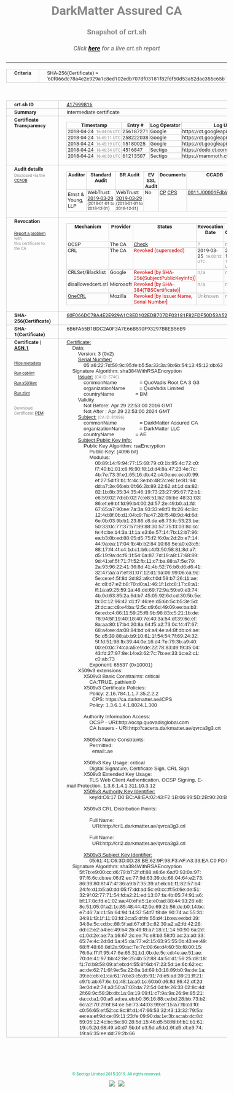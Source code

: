 # DarkMatter Assured CA
### Snapshot of crt.sh
##### Click [here](https://crt.sh/?q=60F066DC78A4E2E929A1C8ED102EDB707DF03181F82FDF50D53A52DAC355C65B) for a live crt.sh report

---
<!DOCTYPE HTML PUBLIC "-//W3C//DTD HTML 4.0 Transitional//EN">
<HTML>
<HEAD>
  <META http-equiv="Content-Type" content="text/html; charset=UTF-8">
  <TITLE>crt.sh | 60f066dc78a4e2e929a1c8ed102edb707df03181f82fdf50d53a52dac355c65b</TITLE>
  <META name="description" content="Free CT Log Certificate Search Tool from Sectigo (formerly Comodo CA)">
  <META name="keywords" content="crt.sh, CT, Certificate Transparency, Certificate Search, SSL Certificate, Sectigo, Comodo CA">
  <LINK href="//fonts.googleapis.com/css?family=Roboto+Mono|Roboto:400,400i,700,700i" rel="stylesheet">
  <STYLE type="text/css">
    a {
      white-space: nowrap;
    }
    body {
      color: #888888;
      font: 12pt Roboto, sans-serif;
      padding-top: 10px;
      text-align: center
    }
    form {
      margin: 0px
    }
    span {
      border-radius: 10px
    }
    span.heading {
      color: #888888;
      font: 12pt Roboto, sans-serif
    }
    span.title {
      background-color: #00B373;
      color: #FFFFFF;
      font: bold 18pt Roboto, sans-serif;
      padding: 0px 5px
    }
    span.text {
      color: #888888;
      font: 10pt Roboto, sans-serif
    }
    span.whiteongrey {
      background-color: #D9D9D6;
      color: #FFFFFF;
      font: bold 18pt Roboto, sans-serif;
      padding: 0px 5px
    }
    table {
      border-collapse: collapse;
      color: #222222;
      font: 10pt Roboto, sans-serif;
      margin-left: auto;
      margin-right: auto
    }
    table.options {
      border: none;
      margin-left: 10px
    }
    td, th {
      border: 1px solid #CCCCCC;
      padding: 0px 2px;
      text-align: left;
      vertical-align: top
    }
    td.outer, th.outer {
      border: 1px solid #CCCCCC;
      padding: 2px 20px;
      text-align: left
    }
    th.heading {
      color: #888888;
      font: bold italic 12pt Roboto, sans-serif;
      padding: 20px 0px 0px;
      text-align: center
    }
    th.options, td.options {
      border: none;
      vertical-align: middle
    }
    td.text {
      font: 10pt "Roboto Mono", sans-serif;
      padding: 2px 20px
    }
    td.heading {
      border: none;
      color: #888888;
      font: 12pt Roboto, sans-serif;
      padding-top: 20px;
      text-align: center
    }
    table.lint td, th {
      text-align: center
    }
    .button {
      background-color: #00B373;
      border-radius: 10px;
      color: #FFFFFF;
      font: bold 13pt Roboto, sans-serif
    }
    .copyright {
      font: 8pt Roboto, sans-serif;
      color: #00B373
    }
    .input {
      border: 1px solid #888888;
      font-weight: bold;
      text-align: center
    }
    .small {
      font: 8pt Roboto, sans-serif;
      color: #888888
    }
    .error {
      background-color: #FFDFDF;
      color: #CC0000;
      font-weight: bold
    }
    .fatal {
      background-color: #0000AA;
      color: #FFFFFF;
      font-weight: bold
    }
    .notice {
      background-color: #FFFFDF;
      color: #606000
    }
    .warning {
      background-color: #FFEFDF;
      color: #DF6000
    }
  </STYLE>
</HEAD>
<BODY>

<TABLE>
  <TR>
    <TH class="outer">Criteria</TH>
    <TD class="outer">SHA-256(Certificate) = '60f066dc78a4e2e929a1c8ed102edb707df03181f82fdf50d53a52dac355c65b'</TD>
  </TR>
</TABLE>
<BR>
<TABLE>
  <TR>
    <TH class="outer">crt.sh ID</TH>
    <TD class="outer"><A href="?id=417999816">417999816</A></TD>
  </TR>
  <TR>
    <TH class="outer">Summary</TH>
    <TD class="outer">Intermediate certificate</TD>
  </TR>
  <TR>
    <TH class="outer">Certificate<BR>Transparency</TH>
    <TD class="outer">
<TABLE class="options" style="margin-left:0px">
  <TR>
    <TH>Timestamp</TH>
    <TH>Entry #</TH>
    <TH>Log Operator</TH>
    <TH>Log URL</TH>
  </TR>
  <TR>
    <TD>2018-04-24&nbsp; <FONT class="small">16:44:06 UTC</FONT></TD>
    <TD>256187271</TD>
    <TD>Google</TD>
    <TD>https://ct.googleapis.com/pilot</TD>
  </TR>
  <TR>
    <TD>2018-04-24&nbsp; <FONT class="small">16:45:11 UTC</FONT></TD>
    <TD>258222038</TD>
    <TD>Google</TD>
    <TD>https://ct.googleapis.com/rocketeer</TD>
  </TR>
  <TR>
    <TD>2018-04-24&nbsp; <FONT class="small">16:45:19 UTC</FONT></TD>
    <TD>15180025</TD>
    <TD>Google</TD>
    <TD>https://ct.googleapis.com/skydiver</TD>
  </TR>
  <TR>
    <TD>2018-04-24&nbsp; <FONT class="small">16:46:34 UTC</FONT></TD>
    <TD>4516847</TD>
    <TD>Sectigo</TD>
    <TD>https://dodo.ct.comodo.com</TD>
  </TR>
  <TR>
    <TD>2018-04-24&nbsp; <FONT class="small">16:46:50 UTC</FONT></TD>
    <TD>61213507</TD>
    <TD>Sectigo</TD>
    <TD>https://mammoth.ct.comodo.com</TD>
  </TR>
</TABLE>
    </TD>
  </TR>
  <TR>
    <TH class="outer">Audit details<BR>
      <DIV class="small" style="padding-top:3px">Disclosed via the
        <A href="//ccadb-public.secure.force.com/mozilla/PublicAllIntermediateCerts" target="_blank">CCADB</A></DIV>
    </TH>
    <TD class="outer">
<TABLE class="options" style="margin-left:0px">
  <TR>
    <TH>Auditor</TH>
    <TH>Standard Audit</TH>
    <TH>BR Audit</TH>
    <TH>EV SSL Audit</TH>
    <TH>Documents</TH>
    <TH>CCADB</TH>
    <TH>Root Owner / Certificate</TH>
  </TR>
  <TR>
    <TD style="vertical-align:middle">Ernst & Young, LLP</TD>
    <TD>WebTrust:
      <A href="https://www.cpacanada.ca/generichandlers/CPACHandler.ashx?attachmentid=227627" target="_blank">2019-03-29</A>
      <BR><FONT style="font-size:8pt">(2018-01-01 to 2018-12-31)</FONT></TD>
    <TD>WebTrust:
      <A href="https://www.cpacanada.ca/generichandlers/CPACHandler.ashx?attachmentid=227628" target="_blank">2019-03-29</A>
      <BR><FONT style="font-size:8pt">(2018-01-01 to 2018-12-31)</FONT></TD>
    <TD>No    <TD>
      <A href="https://www.quovadisglobal.com/~/media/Files/Repository/QV_RCA1_RCA3_CPCPS_V4_25.ashx" target="blank">CP</A>
      <A href="https://www.quovadisglobal.com/~/media/Files/Repository/QV_RCA2_CPCPS_v2.5.ashx" target="blank">CPS</A>
    </TD>
    <TD><A href="//ccadb.force.com/0011J00001FdbWxQAJ" target="_blank">0011J00001FdbWxQAJ</A></TD>
    <TD><A href="/?id=8586094">QuoVadis</A></TD>
  </TR>
</TABLE>
    </TD>
  </TR>
  <TR>
    <TH class="outer">Revocation<BR><BR>
      <DIV class="small" style="padding-top:3px"><A href="?id=417999816&opt=problemreporting">Report a problem</A> with<BR>this certificate to the CA</DIV></TH>
    <TD class="outer">
      <TABLE class="options" style="margin-left:0px">
        <TR>
          <TH>Mechanism</TH>
          <TH>Provider</TH>
          <TH>Status</TH>
          <TH>Revocation Date</TH>
          <TH>Last Observed in CRL</TH>
          <TH>Last Checked <SPAN style="color:#CC0000;vertical-align:middle;font-size:70%;font-weight:normal">(Error)</SPAN></TH>
        </TR>
        <TR>
          <TD>OCSP</TD>
          <TD>The CA</TD>
          <TD><A href="?id=417999816&opt=ocsp">Check</A></TD>
          <TD><SPAN style="color:#888888">?</SPAN></TD>
          <TD><SPAN style="color:#888888">n/a</SPAN></TD>
          <TD><SPAN style="color:#888888">?</SPAN></TD>
        </TR>
        <TR>
          <TD>CRL</TD>
          <TD>The CA</TD>
          <TD><SPAN style="color:#CC0000">Revoked (superseded)</SPAN></TD><TD>2019-03-25&nbsp; <FONT class="small">16:02:12 UTC</FONT></TD><TD>2019-09-13&nbsp; <FONT class="small">16:17:46 UTC</FONT></TD><TD>2019-12-04&nbsp; <FONT class="small">17:11:32 UTC</FONT></TD>
        </TR>
        <TR>
          <TD>CRLSet/Blacklist</TD>
          <TD>Google</TD>
          <TD><SPAN style="color:#CC0000">Revoked [by SHA-256(SubjectPublicKeyInfo)]</SPAN></TD>
          <TD><SPAN style="color:#888888">n/a</SPAN></TD>
          <TD><SPAN style="color:#888888">n/a</SPAN></TD>
          <TD><SPAN style="color:#888888">n/a</SPAN></TD>
        </TR>
        <TR>
          <TD>disallowedcert.stl</TD>
          <TD>Microsoft</TD>
          <TD><SPAN style="color:#CC0000">Revoked [by SHA-384(TBSCertificate)]</SPAN></TD>
          <TD><SPAN style="color:#888888">n/a</SPAN></TD>
          <TD><SPAN style="color:#888888">n/a</SPAN></TD>
          <TD><SPAN style="color:#888888">n/a</SPAN></TD>
        </TR>
        <TR>
          <TD><A href="/mozilla-onecrl" target="_blank">OneCRL</A></TD>
          <TD>Mozilla</TD>
          <TD><SPAN style="color:#CC0000">Revoked [by Issuer Name, Serial Number]</SPAN></TD><TD><SPAN style="color:#888888">Unknown</SPAN></TD>
          <TD><SPAN style="color:#888888">n/a</SPAN></TD>
          <TD><SPAN style="color:#888888">n/a</SPAN></TD>
        </TR>
      </TABLE>
    </TD>
  </TR>
  <TR>
    <TH class="outer">SHA-256(Certificate)</TH>
    <TD class="outer"><A href="//censys.io/certificates/60f066dc78a4e2e929a1c8ed102edb707df03181f82fdf50d53a52dac355c65b">60F066DC78A4E2E929A1C8ED102EDB707DF03181F82FDF50D53A52DAC355C65B</A></TD>
  </TR>
  <TR>
    <TH class="outer">SHA-1(Certificate)</TH>
    <TD class="outer">6B6FA65B1BDC2A0F3A7E66B590F93297B8EB56B9</TD>
  </TR>
  <TR>
    <TH class="outer">Certificate | <A href="?asn1=417999816">ASN.1</A>
      <SPAN class="small"><BR>
      <BR><BR><A href="?id=417999816&opt=nometadata">Hide metadata</A>
      <BR><BR><A href="?id=417999816&opt=cablint">Run cablint</A>
      <BR><BR><A href="?id=417999816&opt=x509lint">Run x509lint</A>
      <BR><BR><A href="?id=417999816&opt=zlint">Run zlint</A>
      <BR><BR><BR>Download Certificate: <A href="?d=417999816">PEM</A>
      </SPAN>
    </TH>
    <TD class="text"><A href="?d=417999816">Certificate:</A><BR>&nbsp;&nbsp;&nbsp;&nbsp;Data:<BR>&nbsp;&nbsp;&nbsp;&nbsp;&nbsp;&nbsp;&nbsp;&nbsp;Version:&nbsp;3&nbsp;(0x2)<BR>&nbsp;&nbsp;&nbsp;&nbsp;&nbsp;&nbsp;&nbsp;&nbsp;<A href="?serial=05a6227d599c95feb55a333a9b6b54134512db63">Serial&nbsp;Number:</A><BR>&nbsp;&nbsp;&nbsp;&nbsp;&nbsp;&nbsp;&nbsp;&nbsp;&nbsp;&nbsp;&nbsp;&nbsp;05:a6:22:7d:59:9c:95:fe:b5:5a:33:3a:9b:6b:54:13:45:12:db:63<BR>&nbsp;&nbsp;&nbsp;&nbsp;Signature&nbsp;Algorithm:&nbsp;sha384WithRSAEncryption<BR>&nbsp;&nbsp;&nbsp;&nbsp;&nbsp;&nbsp;&nbsp;&nbsp;<A href="?caid=5746">Issuer:</A> <SPAN class="small">(CA ID: 5746)</SPAN><BR>&nbsp;&nbsp;&nbsp;&nbsp;&nbsp;&nbsp;&nbsp;&nbsp;&nbsp;&nbsp;&nbsp;&nbsp;commonName&nbsp;&nbsp;&nbsp;&nbsp;&nbsp;&nbsp;&nbsp;&nbsp;&nbsp;&nbsp;&nbsp;&nbsp;&nbsp;&nbsp;&nbsp;&nbsp;=&nbsp;QuoVadis&nbsp;Root&nbsp;CA&nbsp;3&nbsp;G3<BR>&nbsp;&nbsp;&nbsp;&nbsp;&nbsp;&nbsp;&nbsp;&nbsp;&nbsp;&nbsp;&nbsp;&nbsp;organizationName&nbsp;&nbsp;&nbsp;&nbsp;&nbsp;&nbsp;&nbsp;&nbsp;&nbsp;&nbsp;=&nbsp;QuoVadis&nbsp;Limited<BR>&nbsp;&nbsp;&nbsp;&nbsp;&nbsp;&nbsp;&nbsp;&nbsp;&nbsp;&nbsp;&nbsp;&nbsp;countryName&nbsp;&nbsp;&nbsp;&nbsp;&nbsp;&nbsp;&nbsp;&nbsp;&nbsp;&nbsp;&nbsp;&nbsp;&nbsp;&nbsp;&nbsp;=&nbsp;BM<BR>&nbsp;&nbsp;&nbsp;&nbsp;&nbsp;&nbsp;&nbsp;&nbsp;Validity<BR>&nbsp;&nbsp;&nbsp;&nbsp;&nbsp;&nbsp;&nbsp;&nbsp;&nbsp;&nbsp;&nbsp;&nbsp;Not&nbsp;Before:&nbsp;Apr&nbsp;29&nbsp;22:53:00&nbsp;2016&nbsp;GMT<BR>&nbsp;&nbsp;&nbsp;&nbsp;&nbsp;&nbsp;&nbsp;&nbsp;&nbsp;&nbsp;&nbsp;&nbsp;Not&nbsp;After&nbsp;:&nbsp;Apr&nbsp;29&nbsp;22:53:00&nbsp;2024&nbsp;GMT<BR>&nbsp;&nbsp;&nbsp;&nbsp;&nbsp;&nbsp;&nbsp;&nbsp;<A href="?caid=81096">Subject:</A> <SPAN class="small">(CA ID: 81096)</SPAN><BR>&nbsp;&nbsp;&nbsp;&nbsp;&nbsp;&nbsp;&nbsp;&nbsp;&nbsp;&nbsp;&nbsp;&nbsp;commonName&nbsp;&nbsp;&nbsp;&nbsp;&nbsp;&nbsp;&nbsp;&nbsp;&nbsp;&nbsp;&nbsp;&nbsp;&nbsp;&nbsp;&nbsp;&nbsp;=&nbsp;DarkMatter&nbsp;Assured&nbsp;CA<BR>&nbsp;&nbsp;&nbsp;&nbsp;&nbsp;&nbsp;&nbsp;&nbsp;&nbsp;&nbsp;&nbsp;&nbsp;organizationName&nbsp;&nbsp;&nbsp;&nbsp;&nbsp;&nbsp;&nbsp;&nbsp;&nbsp;&nbsp;=&nbsp;DarkMatter&nbsp;LLC<BR>&nbsp;&nbsp;&nbsp;&nbsp;&nbsp;&nbsp;&nbsp;&nbsp;&nbsp;&nbsp;&nbsp;&nbsp;countryName&nbsp;&nbsp;&nbsp;&nbsp;&nbsp;&nbsp;&nbsp;&nbsp;&nbsp;&nbsp;&nbsp;&nbsp;&nbsp;&nbsp;&nbsp;=&nbsp;AE<BR>&nbsp;&nbsp;&nbsp;&nbsp;&nbsp;&nbsp;&nbsp;&nbsp;<A href="?spkisha256=c0ed205346bbbde06eb560f5cee02a3634e2474a7e76cf8fbef563bb117dd0e3">Subject&nbsp;Public&nbsp;Key&nbsp;Info:</A><BR>&nbsp;&nbsp;&nbsp;&nbsp;&nbsp;&nbsp;&nbsp;&nbsp;&nbsp;&nbsp;&nbsp;&nbsp;Public&nbsp;Key&nbsp;Algorithm:&nbsp;rsaEncryption<BR>&nbsp;&nbsp;&nbsp;&nbsp;&nbsp;&nbsp;&nbsp;&nbsp;&nbsp;&nbsp;&nbsp;&nbsp;&nbsp;&nbsp;&nbsp;&nbsp;Public-Key:&nbsp;(4096&nbsp;bit)<BR>&nbsp;&nbsp;&nbsp;&nbsp;&nbsp;&nbsp;&nbsp;&nbsp;&nbsp;&nbsp;&nbsp;&nbsp;&nbsp;&nbsp;&nbsp;&nbsp;Modulus:<BR>&nbsp;&nbsp;&nbsp;&nbsp;&nbsp;&nbsp;&nbsp;&nbsp;&nbsp;&nbsp;&nbsp;&nbsp;&nbsp;&nbsp;&nbsp;&nbsp;&nbsp;&nbsp;&nbsp;&nbsp;00:89:14:f9:94:77:15:68:79:c0:1b:95:4c:72:c0:<BR>&nbsp;&nbsp;&nbsp;&nbsp;&nbsp;&nbsp;&nbsp;&nbsp;&nbsp;&nbsp;&nbsp;&nbsp;&nbsp;&nbsp;&nbsp;&nbsp;&nbsp;&nbsp;&nbsp;&nbsp;f7:40:b1:01:c8:f6:90:f8:1d:d4:8a:47:23:4e:7c:<BR>&nbsp;&nbsp;&nbsp;&nbsp;&nbsp;&nbsp;&nbsp;&nbsp;&nbsp;&nbsp;&nbsp;&nbsp;&nbsp;&nbsp;&nbsp;&nbsp;&nbsp;&nbsp;&nbsp;&nbsp;4b:7e:73:3f:e1:65:16:db:42:c4:0e:ec:ec:d0:99:<BR>&nbsp;&nbsp;&nbsp;&nbsp;&nbsp;&nbsp;&nbsp;&nbsp;&nbsp;&nbsp;&nbsp;&nbsp;&nbsp;&nbsp;&nbsp;&nbsp;&nbsp;&nbsp;&nbsp;&nbsp;ef:27:5d:f3:b1:fc:4c:3e:bb:48:2c:e8:1e:81:94:<BR>&nbsp;&nbsp;&nbsp;&nbsp;&nbsp;&nbsp;&nbsp;&nbsp;&nbsp;&nbsp;&nbsp;&nbsp;&nbsp;&nbsp;&nbsp;&nbsp;&nbsp;&nbsp;&nbsp;&nbsp;dd:a7:3e:66:eb:0f:66:2b:89:22:62:af:1d:da:82:<BR>&nbsp;&nbsp;&nbsp;&nbsp;&nbsp;&nbsp;&nbsp;&nbsp;&nbsp;&nbsp;&nbsp;&nbsp;&nbsp;&nbsp;&nbsp;&nbsp;&nbsp;&nbsp;&nbsp;&nbsp;82:1b:8b:35:34:35:46:19:73:23:27:95:67:72:b1:<BR>&nbsp;&nbsp;&nbsp;&nbsp;&nbsp;&nbsp;&nbsp;&nbsp;&nbsp;&nbsp;&nbsp;&nbsp;&nbsp;&nbsp;&nbsp;&nbsp;&nbsp;&nbsp;&nbsp;&nbsp;e6:59:02:7d:cb:02:7c:e8:51:b2:0b:be:48:31:03:<BR>&nbsp;&nbsp;&nbsp;&nbsp;&nbsp;&nbsp;&nbsp;&nbsp;&nbsp;&nbsp;&nbsp;&nbsp;&nbsp;&nbsp;&nbsp;&nbsp;&nbsp;&nbsp;&nbsp;&nbsp;86:ef:e9:bf:fd:99:b4:00:2d:57:2e:49:b0:a1:fd:<BR>&nbsp;&nbsp;&nbsp;&nbsp;&nbsp;&nbsp;&nbsp;&nbsp;&nbsp;&nbsp;&nbsp;&nbsp;&nbsp;&nbsp;&nbsp;&nbsp;&nbsp;&nbsp;&nbsp;&nbsp;67:65:a7:90:ee:7a:3a:93:33:e8:f3:fb:26:4c:8c:<BR>&nbsp;&nbsp;&nbsp;&nbsp;&nbsp;&nbsp;&nbsp;&nbsp;&nbsp;&nbsp;&nbsp;&nbsp;&nbsp;&nbsp;&nbsp;&nbsp;&nbsp;&nbsp;&nbsp;&nbsp;12:4d:8f:0b:d1:04:c9:7a:47:28:f5:48:9d:4d:6d:<BR>&nbsp;&nbsp;&nbsp;&nbsp;&nbsp;&nbsp;&nbsp;&nbsp;&nbsp;&nbsp;&nbsp;&nbsp;&nbsp;&nbsp;&nbsp;&nbsp;&nbsp;&nbsp;&nbsp;&nbsp;6e:0b:03:9b:b1:23:86:c8:de:e8:73:fc:53:23:be:<BR>&nbsp;&nbsp;&nbsp;&nbsp;&nbsp;&nbsp;&nbsp;&nbsp;&nbsp;&nbsp;&nbsp;&nbsp;&nbsp;&nbsp;&nbsp;&nbsp;&nbsp;&nbsp;&nbsp;&nbsp;50:33:0c:77:37:57:89:88:30:57:75:f3:03:8c:cc:<BR>&nbsp;&nbsp;&nbsp;&nbsp;&nbsp;&nbsp;&nbsp;&nbsp;&nbsp;&nbsp;&nbsp;&nbsp;&nbsp;&nbsp;&nbsp;&nbsp;&nbsp;&nbsp;&nbsp;&nbsp;fe:4c:be:14:3a:1f:1a:e3:6e:57:14:7b:12:b7:96:<BR>&nbsp;&nbsp;&nbsp;&nbsp;&nbsp;&nbsp;&nbsp;&nbsp;&nbsp;&nbsp;&nbsp;&nbsp;&nbsp;&nbsp;&nbsp;&nbsp;&nbsp;&nbsp;&nbsp;&nbsp;ea:b3:8b:ed:88:05:d5:75:f2:f6:0a:2d:2b:e7:14:<BR>&nbsp;&nbsp;&nbsp;&nbsp;&nbsp;&nbsp;&nbsp;&nbsp;&nbsp;&nbsp;&nbsp;&nbsp;&nbsp;&nbsp;&nbsp;&nbsp;&nbsp;&nbsp;&nbsp;&nbsp;44:9a:ea:17:04:fb:4b:b2:84:10:68:5e:a0:e3:c5:<BR>&nbsp;&nbsp;&nbsp;&nbsp;&nbsp;&nbsp;&nbsp;&nbsp;&nbsp;&nbsp;&nbsp;&nbsp;&nbsp;&nbsp;&nbsp;&nbsp;&nbsp;&nbsp;&nbsp;&nbsp;88:17:f4:4f:c4:1d:c1:b6:c4:f3:50:58:81:8d:a7:<BR>&nbsp;&nbsp;&nbsp;&nbsp;&nbsp;&nbsp;&nbsp;&nbsp;&nbsp;&nbsp;&nbsp;&nbsp;&nbsp;&nbsp;&nbsp;&nbsp;&nbsp;&nbsp;&nbsp;&nbsp;d5:19:9a:dc:f6:1f:54:0a:87:7d:19:a8:17:68:89:<BR>&nbsp;&nbsp;&nbsp;&nbsp;&nbsp;&nbsp;&nbsp;&nbsp;&nbsp;&nbsp;&nbsp;&nbsp;&nbsp;&nbsp;&nbsp;&nbsp;&nbsp;&nbsp;&nbsp;&nbsp;9d:41:ef:5f:71:7f:52:fb:11:c7:ba:88:a7:5e:79:<BR>&nbsp;&nbsp;&nbsp;&nbsp;&nbsp;&nbsp;&nbsp;&nbsp;&nbsp;&nbsp;&nbsp;&nbsp;&nbsp;&nbsp;&nbsp;&nbsp;&nbsp;&nbsp;&nbsp;&nbsp;2a:93:96:22:41:36:8d:41:4b:52:76:b8:d6:d6:41:<BR>&nbsp;&nbsp;&nbsp;&nbsp;&nbsp;&nbsp;&nbsp;&nbsp;&nbsp;&nbsp;&nbsp;&nbsp;&nbsp;&nbsp;&nbsp;&nbsp;&nbsp;&nbsp;&nbsp;&nbsp;32:47:aa:a7:ef:81:07:12:d1:9a:0b:99:06:ca:9c:<BR>&nbsp;&nbsp;&nbsp;&nbsp;&nbsp;&nbsp;&nbsp;&nbsp;&nbsp;&nbsp;&nbsp;&nbsp;&nbsp;&nbsp;&nbsp;&nbsp;&nbsp;&nbsp;&nbsp;&nbsp;5e:ce:e4:5f:8d:2d:82:a9:cf:0d:59:b7:26:11:ae:<BR>&nbsp;&nbsp;&nbsp;&nbsp;&nbsp;&nbsp;&nbsp;&nbsp;&nbsp;&nbsp;&nbsp;&nbsp;&nbsp;&nbsp;&nbsp;&nbsp;&nbsp;&nbsp;&nbsp;&nbsp;4c:c8:d7:e2:b8:70:d0:a1:46:1f:1d:c8:17:c8:a1:<BR>&nbsp;&nbsp;&nbsp;&nbsp;&nbsp;&nbsp;&nbsp;&nbsp;&nbsp;&nbsp;&nbsp;&nbsp;&nbsp;&nbsp;&nbsp;&nbsp;&nbsp;&nbsp;&nbsp;&nbsp;ff:1a:a9:25:59:1a:48:dd:69:72:9a:59:e0:e3:74:<BR>&nbsp;&nbsp;&nbsp;&nbsp;&nbsp;&nbsp;&nbsp;&nbsp;&nbsp;&nbsp;&nbsp;&nbsp;&nbsp;&nbsp;&nbsp;&nbsp;&nbsp;&nbsp;&nbsp;&nbsp;4b:0d:63:85:2a:6d:b7:45:05:92:6d:cd:30:5b:5e:<BR>&nbsp;&nbsp;&nbsp;&nbsp;&nbsp;&nbsp;&nbsp;&nbsp;&nbsp;&nbsp;&nbsp;&nbsp;&nbsp;&nbsp;&nbsp;&nbsp;&nbsp;&nbsp;&nbsp;&nbsp;fa:0c:12:96:42:d1:f7:46:ee:d5:6b:5c:b5:3e:5d:<BR>&nbsp;&nbsp;&nbsp;&nbsp;&nbsp;&nbsp;&nbsp;&nbsp;&nbsp;&nbsp;&nbsp;&nbsp;&nbsp;&nbsp;&nbsp;&nbsp;&nbsp;&nbsp;&nbsp;&nbsp;2f:dc:ac:c8:e4:ba:f2:5c:d9:6d:49:09:ee:ba:b3:<BR>&nbsp;&nbsp;&nbsp;&nbsp;&nbsp;&nbsp;&nbsp;&nbsp;&nbsp;&nbsp;&nbsp;&nbsp;&nbsp;&nbsp;&nbsp;&nbsp;&nbsp;&nbsp;&nbsp;&nbsp;6e:ed:c4:86:11:59:25:f8:9b:98:83:c5:21:1b:de:<BR>&nbsp;&nbsp;&nbsp;&nbsp;&nbsp;&nbsp;&nbsp;&nbsp;&nbsp;&nbsp;&nbsp;&nbsp;&nbsp;&nbsp;&nbsp;&nbsp;&nbsp;&nbsp;&nbsp;&nbsp;78:94:5f:19:40:18:40:7e:40:3a:54:cf:39:6c:ef:<BR>&nbsp;&nbsp;&nbsp;&nbsp;&nbsp;&nbsp;&nbsp;&nbsp;&nbsp;&nbsp;&nbsp;&nbsp;&nbsp;&nbsp;&nbsp;&nbsp;&nbsp;&nbsp;&nbsp;&nbsp;8a:aa:80:17:b4:20:8a:64:f5:a2:73:0c:f4:47:67:<BR>&nbsp;&nbsp;&nbsp;&nbsp;&nbsp;&nbsp;&nbsp;&nbsp;&nbsp;&nbsp;&nbsp;&nbsp;&nbsp;&nbsp;&nbsp;&nbsp;&nbsp;&nbsp;&nbsp;&nbsp;68:a4:ee:da:08:84:bd:c4:a4:4e:a4:8f:db:c4:ae:<BR>&nbsp;&nbsp;&nbsp;&nbsp;&nbsp;&nbsp;&nbsp;&nbsp;&nbsp;&nbsp;&nbsp;&nbsp;&nbsp;&nbsp;&nbsp;&nbsp;&nbsp;&nbsp;&nbsp;&nbsp;5c:d5:39:88:ab:b9:10:61:1f:54:54:7f:69:24:32:<BR>&nbsp;&nbsp;&nbsp;&nbsp;&nbsp;&nbsp;&nbsp;&nbsp;&nbsp;&nbsp;&nbsp;&nbsp;&nbsp;&nbsp;&nbsp;&nbsp;&nbsp;&nbsp;&nbsp;&nbsp;5f:fd:51:98:fb:39:44:0e:16:d4:7e:79:3b:a9:40:<BR>&nbsp;&nbsp;&nbsp;&nbsp;&nbsp;&nbsp;&nbsp;&nbsp;&nbsp;&nbsp;&nbsp;&nbsp;&nbsp;&nbsp;&nbsp;&nbsp;&nbsp;&nbsp;&nbsp;&nbsp;00:e0:0c:74:ca:a5:e9:de:22:78:83:d9:f9:35:04:<BR>&nbsp;&nbsp;&nbsp;&nbsp;&nbsp;&nbsp;&nbsp;&nbsp;&nbsp;&nbsp;&nbsp;&nbsp;&nbsp;&nbsp;&nbsp;&nbsp;&nbsp;&nbsp;&nbsp;&nbsp;43:fd:27:97:8e:14:e3:62:7c:7b:ee:33:1c:e2:c1:<BR>&nbsp;&nbsp;&nbsp;&nbsp;&nbsp;&nbsp;&nbsp;&nbsp;&nbsp;&nbsp;&nbsp;&nbsp;&nbsp;&nbsp;&nbsp;&nbsp;&nbsp;&nbsp;&nbsp;&nbsp;c0:ab:73<BR>&nbsp;&nbsp;&nbsp;&nbsp;&nbsp;&nbsp;&nbsp;&nbsp;&nbsp;&nbsp;&nbsp;&nbsp;&nbsp;&nbsp;&nbsp;&nbsp;Exponent:&nbsp;65537&nbsp;(0x10001)<BR>&nbsp;&nbsp;&nbsp;&nbsp;&nbsp;&nbsp;&nbsp;&nbsp;X509v3&nbsp;extensions:<BR>&nbsp;&nbsp;&nbsp;&nbsp;&nbsp;&nbsp;&nbsp;&nbsp;&nbsp;&nbsp;&nbsp;&nbsp;X509v3&nbsp;Basic&nbsp;Constraints:&nbsp;critical<BR>&nbsp;&nbsp;&nbsp;&nbsp;&nbsp;&nbsp;&nbsp;&nbsp;&nbsp;&nbsp;&nbsp;&nbsp;&nbsp;&nbsp;&nbsp;&nbsp;CA:TRUE,&nbsp;pathlen:0<BR>&nbsp;&nbsp;&nbsp;&nbsp;&nbsp;&nbsp;&nbsp;&nbsp;&nbsp;&nbsp;&nbsp;&nbsp;X509v3&nbsp;Certificate&nbsp;Policies:&nbsp;<BR>&nbsp;&nbsp;&nbsp;&nbsp;&nbsp;&nbsp;&nbsp;&nbsp;&nbsp;&nbsp;&nbsp;&nbsp;&nbsp;&nbsp;&nbsp;&nbsp;Policy:&nbsp;2.16.784.1.1.7.35.2.2.2<BR>&nbsp;&nbsp;&nbsp;&nbsp;&nbsp;&nbsp;&nbsp;&nbsp;&nbsp;&nbsp;&nbsp;&nbsp;&nbsp;&nbsp;&nbsp;&nbsp;&nbsp;&nbsp;CPS:&nbsp;https://ca.darkmatter.ae/iCPS<BR>&nbsp;&nbsp;&nbsp;&nbsp;&nbsp;&nbsp;&nbsp;&nbsp;&nbsp;&nbsp;&nbsp;&nbsp;&nbsp;&nbsp;&nbsp;&nbsp;Policy:&nbsp;1.3.6.1.4.1.8024.1.300<BR><BR>&nbsp;&nbsp;&nbsp;&nbsp;&nbsp;&nbsp;&nbsp;&nbsp;&nbsp;&nbsp;&nbsp;&nbsp;Authority&nbsp;Information&nbsp;Access:&nbsp;<BR>&nbsp;&nbsp;&nbsp;&nbsp;&nbsp;&nbsp;&nbsp;&nbsp;&nbsp;&nbsp;&nbsp;&nbsp;&nbsp;&nbsp;&nbsp;&nbsp;OCSP&nbsp;-&nbsp;URI:http://ocsp.quovadisglobal.com<BR>&nbsp;&nbsp;&nbsp;&nbsp;&nbsp;&nbsp;&nbsp;&nbsp;&nbsp;&nbsp;&nbsp;&nbsp;&nbsp;&nbsp;&nbsp;&nbsp;CA&nbsp;Issuers&nbsp;-&nbsp;URI:http://cacerts.darkmatter.ae/qvrca3g3.crt<BR><BR>&nbsp;&nbsp;&nbsp;&nbsp;&nbsp;&nbsp;&nbsp;&nbsp;&nbsp;&nbsp;&nbsp;&nbsp;X509v3&nbsp;Name&nbsp;Constraints:&nbsp;<BR>&nbsp;&nbsp;&nbsp;&nbsp;&nbsp;&nbsp;&nbsp;&nbsp;&nbsp;&nbsp;&nbsp;&nbsp;&nbsp;&nbsp;&nbsp;&nbsp;Permitted:<BR>&nbsp;&nbsp;&nbsp;&nbsp;&nbsp;&nbsp;&nbsp;&nbsp;&nbsp;&nbsp;&nbsp;&nbsp;&nbsp;&nbsp;&nbsp;&nbsp;&nbsp;&nbsp;email:.ae<BR><BR>&nbsp;&nbsp;&nbsp;&nbsp;&nbsp;&nbsp;&nbsp;&nbsp;&nbsp;&nbsp;&nbsp;&nbsp;X509v3&nbsp;Key&nbsp;Usage:&nbsp;critical<BR>&nbsp;&nbsp;&nbsp;&nbsp;&nbsp;&nbsp;&nbsp;&nbsp;&nbsp;&nbsp;&nbsp;&nbsp;&nbsp;&nbsp;&nbsp;&nbsp;Digital&nbsp;Signature,&nbsp;Certificate&nbsp;Sign,&nbsp;CRL&nbsp;Sign<BR>&nbsp;&nbsp;&nbsp;&nbsp;&nbsp;&nbsp;&nbsp;&nbsp;&nbsp;&nbsp;&nbsp;&nbsp;X509v3&nbsp;Extended&nbsp;Key&nbsp;Usage:&nbsp;<BR>&nbsp;&nbsp;&nbsp;&nbsp;&nbsp;&nbsp;&nbsp;&nbsp;&nbsp;&nbsp;&nbsp;&nbsp;&nbsp;&nbsp;&nbsp;&nbsp;TLS&nbsp;Web&nbsp;Client&nbsp;Authentication,&nbsp;OCSP&nbsp;Signing,&nbsp;E-mail&nbsp;Protection,&nbsp;1.3.6.1.4.1.311.10.3.12<BR>&nbsp;&nbsp;&nbsp;&nbsp;&nbsp;&nbsp;&nbsp;&nbsp;&nbsp;&nbsp;&nbsp;&nbsp;<A href="?ski=c617d0bca8ea0243f21b06995d2b9020b9d79ce4">X509v3&nbsp;Authority&nbsp;Key&nbsp;Identifier:</A><BR>&nbsp;&nbsp;&nbsp;&nbsp;&nbsp;&nbsp;&nbsp;&nbsp;&nbsp;&nbsp;&nbsp;&nbsp;&nbsp;&nbsp;&nbsp;&nbsp;keyid:C6:17:D0:BC:A8:EA:02:43:F2:1B:06:99:5D:2B:90:20:B9:D7:9C:E4<BR><BR>&nbsp;&nbsp;&nbsp;&nbsp;&nbsp;&nbsp;&nbsp;&nbsp;&nbsp;&nbsp;&nbsp;&nbsp;X509v3&nbsp;CRL&nbsp;Distribution&nbsp;Points:&nbsp;<BR><BR>&nbsp;&nbsp;&nbsp;&nbsp;&nbsp;&nbsp;&nbsp;&nbsp;&nbsp;&nbsp;&nbsp;&nbsp;&nbsp;&nbsp;&nbsp;&nbsp;Full&nbsp;Name:<BR>&nbsp;&nbsp;&nbsp;&nbsp;&nbsp;&nbsp;&nbsp;&nbsp;&nbsp;&nbsp;&nbsp;&nbsp;&nbsp;&nbsp;&nbsp;&nbsp;&nbsp;&nbsp;URI:http://crl1.darkmatter.ae/qvrca3g3.crl<BR><BR>&nbsp;&nbsp;&nbsp;&nbsp;&nbsp;&nbsp;&nbsp;&nbsp;&nbsp;&nbsp;&nbsp;&nbsp;&nbsp;&nbsp;&nbsp;&nbsp;Full&nbsp;Name:<BR>&nbsp;&nbsp;&nbsp;&nbsp;&nbsp;&nbsp;&nbsp;&nbsp;&nbsp;&nbsp;&nbsp;&nbsp;&nbsp;&nbsp;&nbsp;&nbsp;&nbsp;&nbsp;URI:http://crl2.darkmatter.ae/qvrca3g3.crl<BR><BR>&nbsp;&nbsp;&nbsp;&nbsp;&nbsp;&nbsp;&nbsp;&nbsp;&nbsp;&nbsp;&nbsp;&nbsp;<A href="?ski=056141c63d0d28be629f98f3afa333eac0fdf0e9">X509v3&nbsp;Subject&nbsp;Key&nbsp;Identifier:</A><BR>&nbsp;&nbsp;&nbsp;&nbsp;&nbsp;&nbsp;&nbsp;&nbsp;&nbsp;&nbsp;&nbsp;&nbsp;&nbsp;&nbsp;&nbsp;&nbsp;05:61:41:C6:3D:0D:28:BE:62:9F:98:F3:AF:A3:33:EA:C0:FD:F0:E9<BR>&nbsp;&nbsp;&nbsp;&nbsp;Signature&nbsp;Algorithm:&nbsp;sha384WithRSAEncryption<BR>&nbsp;&nbsp;&nbsp;&nbsp;&nbsp;&nbsp;&nbsp;&nbsp;&nbsp;5f:7b:e9:00:cc:d6:79:b7:2f:df:88:a6:6e:6a:f0:93:0a:97:<BR>&nbsp;&nbsp;&nbsp;&nbsp;&nbsp;&nbsp;&nbsp;&nbsp;&nbsp;97:f6:6c:cb:ee:06:f2:ec:77:9d:63:39:dc:68:04:64:e2:73:<BR>&nbsp;&nbsp;&nbsp;&nbsp;&nbsp;&nbsp;&nbsp;&nbsp;&nbsp;86:39:80:8f:47:4f:36:a9:b7:35:39:af:eb:b1:f1:82:57:b4:<BR>&nbsp;&nbsp;&nbsp;&nbsp;&nbsp;&nbsp;&nbsp;&nbsp;&nbsp;24:fe:d1:b5:a0:dd:05:f7:dd:ad:5c:e0:cc:ff:5d:6e:de:51:<BR>&nbsp;&nbsp;&nbsp;&nbsp;&nbsp;&nbsp;&nbsp;&nbsp;&nbsp;32:9f:02:77:71:54:fd:a2:21:ed:13:07:fa:4b:05:74:91:a6:<BR>&nbsp;&nbsp;&nbsp;&nbsp;&nbsp;&nbsp;&nbsp;&nbsp;&nbsp;bf:17:8c:fd:e1:02:aa:40:ef:e5:1e:e0:ad:88:44:93:28:e8:<BR>&nbsp;&nbsp;&nbsp;&nbsp;&nbsp;&nbsp;&nbsp;&nbsp;&nbsp;8c:51:05:0f:a2:1c:85:48:44:42:0e:69:2b:56:de:b0:14:bc:<BR>&nbsp;&nbsp;&nbsp;&nbsp;&nbsp;&nbsp;&nbsp;&nbsp;&nbsp;e7:46:7a:c1:5b:64:94:14:37:54:f7:f8:de:90:74:ac:55:31:<BR>&nbsp;&nbsp;&nbsp;&nbsp;&nbsp;&nbsp;&nbsp;&nbsp;&nbsp;34:81:f3:1f:11:03:fd:2c:a5:df:fe:55:d4:1b:ea:ee:bd:39:<BR>&nbsp;&nbsp;&nbsp;&nbsp;&nbsp;&nbsp;&nbsp;&nbsp;&nbsp;34:8e:5c:cd:bc:88:5f:ad:67:df:3c:82:30:a2:a2:fd:42:28:<BR>&nbsp;&nbsp;&nbsp;&nbsp;&nbsp;&nbsp;&nbsp;&nbsp;&nbsp;dd:c2:e2:a4:ec:49:b4:2b:49:f8:a7:18:c1:14:50:90:6a:2d:<BR>&nbsp;&nbsp;&nbsp;&nbsp;&nbsp;&nbsp;&nbsp;&nbsp;&nbsp;c1:0d:2e:ae:7a:16:67:2c:ee:7c:e8:b3:58:f0:ac:2a:a0:33:<BR>&nbsp;&nbsp;&nbsp;&nbsp;&nbsp;&nbsp;&nbsp;&nbsp;&nbsp;65:7e:4c:2d:0d:1a:45:da:77:e2:15:63:95:55:0b:43:ee:49:<BR>&nbsp;&nbsp;&nbsp;&nbsp;&nbsp;&nbsp;&nbsp;&nbsp;&nbsp;68:ff:48:66:8d:2a:99:ac:7e:7c:08:6e:d4:60:5b:f8:00:15:<BR>&nbsp;&nbsp;&nbsp;&nbsp;&nbsp;&nbsp;&nbsp;&nbsp;&nbsp;76:6a:f7:ff:95:47:6e:65:31:b1:0b:de:5c:cd:4e:ae:51:ae:<BR>&nbsp;&nbsp;&nbsp;&nbsp;&nbsp;&nbsp;&nbsp;&nbsp;&nbsp;70:de:41:97:bb:42:8e:25:4b:52:88:4a:5c:d1:56:25:d8:18:<BR>&nbsp;&nbsp;&nbsp;&nbsp;&nbsp;&nbsp;&nbsp;&nbsp;&nbsp;f1:7d:b8:58:09:af:eb:d4:55:8f:6d:47:23:5d:1e:6b:62:ec:<BR>&nbsp;&nbsp;&nbsp;&nbsp;&nbsp;&nbsp;&nbsp;&nbsp;&nbsp;ac:de:62:71:6f:9e:5a:22:0a:1d:69:b3:18:89:b0:9a:de:1a:<BR>&nbsp;&nbsp;&nbsp;&nbsp;&nbsp;&nbsp;&nbsp;&nbsp;&nbsp;39:ec:c6:e1:ca:61:7d:e3:c5:d5:91:7d:e5:ad:39:21:ff:21:<BR>&nbsp;&nbsp;&nbsp;&nbsp;&nbsp;&nbsp;&nbsp;&nbsp;&nbsp;c9:fb:ab:67:6c:b1:48:1a:a0:1c:60:b0:d6:8d:86:42:df:2d:<BR>&nbsp;&nbsp;&nbsp;&nbsp;&nbsp;&nbsp;&nbsp;&nbsp;&nbsp;3e:0d:e2:74:a3:50:a7:03:da:72:5d:0d:fe:26:33:02:8c:4d:<BR>&nbsp;&nbsp;&nbsp;&nbsp;&nbsp;&nbsp;&nbsp;&nbsp;&nbsp;2f:68:9c:58:3b:db:1a:0a:19:09:f1:c7:9a:9a:26:9e:85:21:<BR>&nbsp;&nbsp;&nbsp;&nbsp;&nbsp;&nbsp;&nbsp;&nbsp;&nbsp;da:cd:a1:00:a6:ad:ea:eb:b0:36:16:88:ce:bd:28:bb:73:b2:<BR>&nbsp;&nbsp;&nbsp;&nbsp;&nbsp;&nbsp;&nbsp;&nbsp;&nbsp;6c:a2:70:2f:6f:84:ce:5e:73:44:03:99:ef:15:a7:fb:cd:f0:<BR>&nbsp;&nbsp;&nbsp;&nbsp;&nbsp;&nbsp;&nbsp;&nbsp;&nbsp;c0:56:65:ef:52:cc:8c:8f:d1:47:66:53:32:43:13:32:79:5a:<BR>&nbsp;&nbsp;&nbsp;&nbsp;&nbsp;&nbsp;&nbsp;&nbsp;&nbsp;ee:ea:ef:9d:ce:89:11:23:fe:09:90:da:1e:3b:ac:ab:dc:8d:<BR>&nbsp;&nbsp;&nbsp;&nbsp;&nbsp;&nbsp;&nbsp;&nbsp;&nbsp;59:05:12:4c:bc:5e:80:28:5d:15:46:d5:58:fd:bf:b1:b1:61:<BR>&nbsp;&nbsp;&nbsp;&nbsp;&nbsp;&nbsp;&nbsp;&nbsp;&nbsp;19:c5:2d:68:49:a0:d7:5b:bf:e3:5d:a5:b1:6f:d5:df:e3:74:<BR>&nbsp;&nbsp;&nbsp;&nbsp;&nbsp;&nbsp;&nbsp;&nbsp;&nbsp;19:a6:35:ee:dd:79:2b:66<BR>    </TD>
  </TR>
</TABLE>

  <BR><BR><BR>

  <P class="copyright">&copy; Sectigo Limited 2015-2019. All rights reserved.</P>
  <DIV>
    <A href="https://sectigo.com/"><IMG src="/sectigo_s.png"></A>
    &nbsp;<A href="https://github.com/crtsh"><IMG src="/GitHub-Mark-32px.png"></A>
  </DIV>
</BODY>
</HTML>
